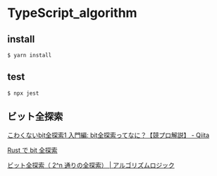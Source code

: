 # TypeScript_algorithm

## install

```shell
$ yarn install
```

## test

```shell
$ npx jest
```

## ビット全探索

[こわくないbit全探索1 入門編: bit全探索ってなに？【競プロ解説】 - Qiita](https://qiita.com/u2dayo/items/68e35815659b1041c3c2)

[Rust で bit 全探索](https://blog.foresta.me/posts/bit-full-search-for-rust/)

[ビット全探索（ 2^n 通りの全探索） | アルゴリズムロジック](https://algo-logic.info/rec-bit-search/)

